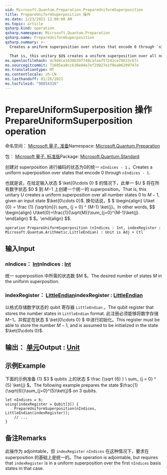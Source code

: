 ```yaml
---
uid: Microsoft.Quantum.Preparation.PrepareUniformSuperposition
title: PrepareUniformSuperposition 操作
ms.date: 1/23/2021 12:00:00 AM
ms.topic: article
qsharp.kind: operation
qsharp.namespace: Microsoft.Quantum.Preparation
qsharp.name: PrepareUniformSuperposition
qsharp.summary: >-
  Creates a uniform superposition over states that encode 0 through `nIndices - 1`.

  That is, this unitary $U$ creates a uniform superposition over all number states $0$ to $M-1$, given an input state $\ket{0\cdots 0}$. In other words, $$ \begin{align} U\ket{0}=\frac{1}{\sqrt{M}}\sum_{j=0}^{M-1}\ket{j}. \end{align} $$.
ms.openlocfilehash: dc9d4ce1638b397748cafaa757241ce78633c67c
ms.sourcegitcommit: 71605ea9cc630e84e7ef29027e1f0ea06299747e
ms.translationtype: MT
ms.contentlocale: zh-CN
ms.lasthandoff: 01/26/2021
ms.locfileid: "98854316"
---
```

# <a name="prepareuniformsuperposition-operation"></a><span data-ttu-id="e1cd0-102">PrepareUniformSuperposition 操作</span><span class="sxs-lookup"><span data-stu-id="e1cd0-102">PrepareUniformSuperposition operation</span></span>

<span data-ttu-id="e1cd0-103">命名空间： [Microsoft 量子. 准备](xref:Microsoft.Quantum.Preparation)</span><span class="sxs-lookup"><span data-stu-id="e1cd0-103">Namespace: [Microsoft.Quantum.Preparation](xref:Microsoft.Quantum.Preparation)</span></span>

<span data-ttu-id="e1cd0-104">包： [Microsoft 量子. 标准版](https://nuget.org/packages/Microsoft.Quantum.Standard)</span><span class="sxs-lookup"><span data-stu-id="e1cd0-104">Package: [Microsoft.Quantum.Standard](https://nuget.org/packages/Microsoft.Quantum.Standard)</span></span>


<span data-ttu-id="e1cd0-105">创建对 superposition 进行编码的状态为0的统一 `nIndices - 1` 。</span><span class="sxs-lookup"><span data-stu-id="e1cd0-105">Creates a uniform superposition over states that encode 0 through `nIndices - 1`.</span></span>

<span data-ttu-id="e1cd0-106">也就是说，在给定输入状态 $ \ket{0\cdots 0} $ 的情况下，此单一 $U $ 将在所有数字状态 $0 $ 到 $M-$1 上创建一个统一的 superposition。</span><span class="sxs-lookup"><span data-stu-id="e1cd0-106">That is, this unitary $U$ creates a uniform superposition over all number states $0$ to $M-1$, given an input state $\ket{0\cdots 0}$.</span></span> <span data-ttu-id="e1cd0-107">换句话说，$ $ \begin{align} U\ket {0} = \frac {1} {\sqrt{m}}\ sum_ {j = 0} ^ {M-1} \ket{j}。</span><span class="sxs-lookup"><span data-stu-id="e1cd0-107">In other words, $$ \begin{align} U\ket{0}=\frac{1}{\sqrt{M}}\sum_{j=0}^{M-1}\ket{j}.</span></span>
<span data-ttu-id="e1cd0-108">\end{align} $ $。</span><span class="sxs-lookup"><span data-stu-id="e1cd0-108">\end{align} $$.</span></span>

```qsharp
operation PrepareUniformSuperposition (nIndices : Int, indexRegister : Microsoft.Quantum.Arithmetic.LittleEndian) : Unit is Adj + Ctl
```


## <a name="input"></a><span data-ttu-id="e1cd0-109">输入</span><span class="sxs-lookup"><span data-stu-id="e1cd0-109">Input</span></span>

### <a name="nindices--int"></a><span data-ttu-id="e1cd0-110">nIndices： [Int](xref:microsoft.quantum.lang-ref.int)</span><span class="sxs-lookup"><span data-stu-id="e1cd0-110">nIndices : [Int](xref:microsoft.quantum.lang-ref.int)</span></span>

<span data-ttu-id="e1cd0-111">统一 superposition 中所需的状态数 $M $。</span><span class="sxs-lookup"><span data-stu-id="e1cd0-111">The desired number of states $M$ in the uniform superposition.</span></span>


### <a name="indexregister--littleendian"></a><span data-ttu-id="e1cd0-112">indexRegister： [LittleEndian](xref:Microsoft.Quantum.Arithmetic.LittleEndian)</span><span class="sxs-lookup"><span data-stu-id="e1cd0-112">indexRegister : [LittleEndian](xref:Microsoft.Quantum.Arithmetic.LittleEndian)</span></span>

<span data-ttu-id="e1cd0-113">以格式存储数字状态的 qubit 寄存器 `LittleEndian` 。</span><span class="sxs-lookup"><span data-stu-id="e1cd0-113">The qubit register that stores the number states in `LittleEndian` format.</span></span>
<span data-ttu-id="e1cd0-114">此注册必须能够将数字存储 $M-$1，并假定在状态 $ \ket{0\cdots 0} $ 中进行初始化。</span><span class="sxs-lookup"><span data-stu-id="e1cd0-114">This register must be able to store the number $M-1$, and is assumed to be initialized in the state $\ket{0\cdots 0}$.</span></span>



## <a name="output--unit"></a><span data-ttu-id="e1cd0-115">输出： [单元](xref:microsoft.quantum.lang-ref.unit)</span><span class="sxs-lookup"><span data-stu-id="e1cd0-115">Output : [Unit](xref:microsoft.quantum.lang-ref.unit)</span></span>



## <a name="example"></a><span data-ttu-id="e1cd0-116">示例</span><span class="sxs-lookup"><span data-stu-id="e1cd0-116">Example</span></span>

<span data-ttu-id="e1cd0-117">下面的示例准备 {1} $3 $ qubits 上的状态 $ \frac {\sqrt {6} } \ sum_ {j = 0} ^ {5} \ket{j} $。</span><span class="sxs-lookup"><span data-stu-id="e1cd0-117">The following example prepares the state $\frac{1}{\sqrt{6}}\sum_{j=0}^{5}\ket{j}$ on $3$ qubits.</span></span>

```qsharp
let nIndices = 6;
using(indexRegister = Qubit[3]) {
    PrepareUniformSuperposition(nIndices, LittleEndian(indexRegister));
    // ...
}
```

## <a name="remarks"></a><span data-ttu-id="e1cd0-118">备注</span><span class="sxs-lookup"><span data-stu-id="e1cd0-118">Remarks</span></span>

<span data-ttu-id="e1cd0-119">此操作为 adjointable，但 `indexRegister` `nIndices` 在这种情况下，要求在 superposition 的基础上是统一的。</span><span class="sxs-lookup"><span data-stu-id="e1cd0-119">The operation is adjointable, but requires that `indexRegister` is in a uniform superposition over the first `nIndices` basis states in that case.</span></span>